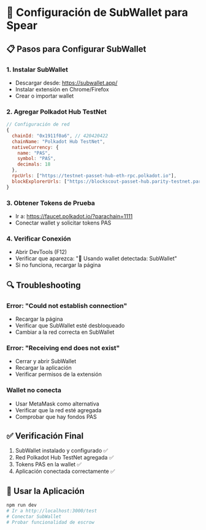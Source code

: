 # 🔧 Configuración de SubWallet para Spear

## 📋 Pasos para Configurar SubWallet

### 1. Instalar SubWallet
- Descargar desde: https://subwallet.app/
- Instalar extensión en Chrome/Firefox
- Crear o importar wallet

### 2. Agregar Polkadot Hub TestNet
```javascript
// Configuración de red
{
  chainId: "0x1911f0a6", // 420420422
  chainName: "Polkadot Hub TestNet",
  nativeCurrency: {
    name: "PAS",
    symbol: "PAS", 
    decimals: 18
  },
  rpcUrls: ["https://testnet-passet-hub-eth-rpc.polkadot.io"],
  blockExplorerUrls: ["https://blockscout-passet-hub.parity-testnet.parity.io"]
}
```

### 3. Obtener Tokens de Prueba
- Ir a: https://faucet.polkadot.io/?parachain=1111
- Conectar wallet y solicitar tokens PAS

### 4. Verificar Conexión
- Abrir DevTools (F12)
- Verificar que aparezca: "🦊 Usando wallet detectada: SubWallet"
- Si no funciona, recargar la página

## 🔍 Troubleshooting

### Error: "Could not establish connection"
- Recargar la página
- Verificar que SubWallet esté desbloqueado
- Cambiar a la red correcta en SubWallet

### Error: "Receiving end does not exist"
- Cerrar y abrir SubWallet
- Recargar la aplicación
- Verificar permisos de la extensión

### Wallet no conecta
- Usar MetaMask como alternativa
- Verificar que la red esté agregada
- Comprobar que hay fondos PAS

## ✅ Verificación Final
1. SubWallet instalado y configurado ✅
2. Red Polkadot Hub TestNet agregada ✅  
3. Tokens PAS en la wallet ✅
4. Aplicación conectada correctamente ✅

## 🚀 Usar la Aplicación
```bash
npm run dev
# Ir a http://localhost:3000/test
# Conectar SubWallet
# Probar funcionalidad de escrow
```